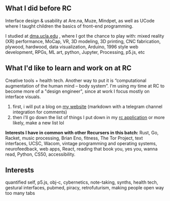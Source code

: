 ## What I did before RC

Interface design & usability at Are.na, Muze, Mindpet, as well as UCode where I taught children the basics of front-end programming.


I studied at [dma.ucla.edu](https://dma.ucla.edu/) , where I got the chance to play with: 
mixed reality (XR) performance, MoCap, VR, 3D modeling, 3D printing, CNC fabrication, plywood, hardwood, data visualization, Arduino, 1996 style web development, RPGs, ML art, python, Jupyter, Processing, p5.js, etc

## What I'd like to learn and work on at RC

Creative tools + health tech. Another way to put it is “computational augmentation of the human mind – body system”. I'm using my time at RC to become more of a "design engineer", since at work I focus mostly on interface visuals.

1. first, i will put a blog on [my website](https://asyaplugged.in/) (markdown with a telegram channel integration for comments)
2. then i'll go down the list of things I put down in my [rc application](https://github.com/asyapluggedin/rc/blob/master/application/application-2022.md) or more likely, make a new list lol


**Interests I have in common with other Recursers in this batch:**
Rust, Go, Racket, music processing, Brian Eno, fitness, The Tor Project, text interfaces, UCSC, Wacom, vintage programming and operating systems, neurofeedback, web apps, React, reading that book you, yes you, wanna read, Python, CS50, accessibility.

## Interests

quantified self, p5.js, obj-c, cybernetics, note-taking, synths, health tech, gestural interfaces, pubmed, piracy, retrofuturism, making people open way too many tabs